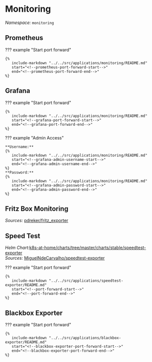 # Monitoring

*Namespace:* `monitoring`  

## Prometheus

??? example "Start port forward"

    {%
       include-markdown "../../src/applications/monitoring/README.md"
       start="<!--prometheus-port-forward-start-->"
       end="<!--prometheus-port-forward-end-->"
    %}

## Grafana

??? example "Start port forward"

    {%
       include-markdown "../../src/applications/monitoring/README.md"
       start="<!--grafana-port-forward-start-->"
       end="<!--grafana-port-forward-end-->"
    %}

??? example "Admin Access"

    **Username:**
    {%
       include-markdown "../../src/applications/monitoring/README.md"
       start="<!--grafana-admin-username-start-->"
       end="<!--grafana-admin-username-end-->"
    %}
    **Password:**
    {%
       include-markdown "../../src/applications/monitoring/README.md"
       start="<!--grafana-admin-password-start-->"
       end="<!--grafana-admin-password-end-->"
    %}

## Fritz Box Monitoring

*Sources:* [pdreker/fritz_exporter](https://github.com/pdreker/fritz_exporter)

## Speed Test

*Helm Chart:*[k8s-at-home/charts/tree/master/charts/stable/speedtest-exporter](https://github.com/k8s-at-home/charts/tree/master/charts/stable/speedtest-exporter)  
*Sources:* [MiguelNdeCarvalho/speedtest-exporter](https://github.com/MiguelNdeCarvalho/speedtest-exporter/)


??? example "Start port forward"

    {%
       include-markdown "../../src/applications/speedtest-exporter/README.md"
       start="<!--port-forward-start-->"
       end="<!--port-forward-end-->"
    %}

## Blackbox Exporter

??? example "Start port forward"

    {%
       include-markdown "../../src/applications/blackbox-exporter/README.md"
       start="<!--blackbox-exporter-port-forward-start-->"
       end="<!--blackbox-exporter-port-forward-end-->"
    %}
